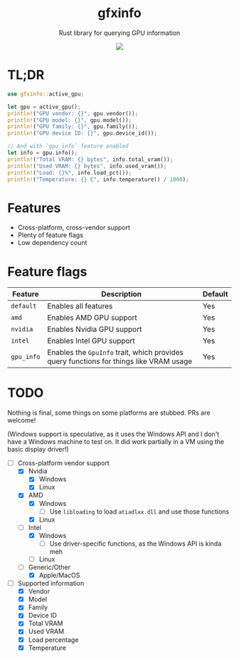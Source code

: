 <div align="center">
  <h1>gfxinfo</h1>
  <p>
    Rust library for querying GPU information
  </p>
</div>

<div align="center">
  <img src="https://img.shields.io/github/actions/workflow/status/SpikeHD/gfxinfo/format.yml?label=code quality" />
</div>

# TL;DR

```rust
use gfxinfo::active_gpu;

let gpu = active_gpu();
println!("GPU vendor: {}", gpu.vendor());
println!("GPU model: {}", gpu.model());
println!("GPU family: {}", gpu.family());
println!("GPU device ID: {}", gpu.device_id());

// And with `gpu_info` feature enabled
let info = gpu.info();
println!("Total VRAM: {} bytes", info.total_vram());
println!("Used VRAM: {} bytes", info.used_vram());
println!("Load: {}%", info.load_pct());
println!("Temperature: {} C", info.temperature() / 1000);
```

# Features

* Cross-platform, cross-vendor support
* Plenty of feature flags
* Low dependency count

# Feature flags

| Feature | Description | Default |
| --- | --- | --- |
| `default` | Enables all features | Yes |
| `amd` | Enables AMD GPU support | Yes |
| `nvidia` | Enables Nvidia GPU support | Yes |
| `intel` | Enables Intel GPU support | Yes |
| `gpu_info` | Enables the `GpuInfo` trait, which provides query functions for things like VRAM usage | Yes |

# TODO

Nothing is final, some things on some platforms are stubbed. PRs are welcome!

(Windows support is speculative, as it uses the Windows API and I don't have a Windows machine to test on. It did work partially in a VM using the basic display driver!)

* [ ] Cross-platform vendor support
  * [x] Nvidia
    * [x] Windows
    * [x] Linux 
  * [x] AMD
    * [x] Windows
      * [ ] Use `libloading` to load `atiadlxx.dll` and use those functions
    * [x] Linux
  * [ ] Intel
    * [x] Windows
      * [ ] Use driver-specific functions, as the Windows API is kinda meh
    * [ ] Linux
  * [ ] Generic/Other
    * [x] Apple/MacOS
* [ ] Supported information
  * [x] Vendor
  * [x] Model
  * [x] Family
  * [x] Device ID
  * [x] Total VRAM
  * [x] Used VRAM
  * [x] Load percentage
  * [x] Temperature